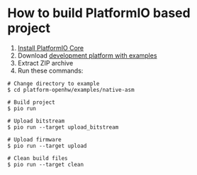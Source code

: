How to build PlatformIO based project
=====================================

1. [Install PlatformIO Core](http://docs.platformio.org/page/core.html)
2. Download [development platform with examples](https://github.com/platformio/platform-openhw/archive/develop.zip)
3. Extract ZIP archive
4. Run these commands:

```shell
# Change directory to example
$ cd platform-openhw/examples/native-asm

# Build project
$ pio run

# Upload bitstream
$ pio run --target upload_bitstream

# Upload firmware
$ pio run --target upload

# Clean build files
$ pio run --target clean
```
